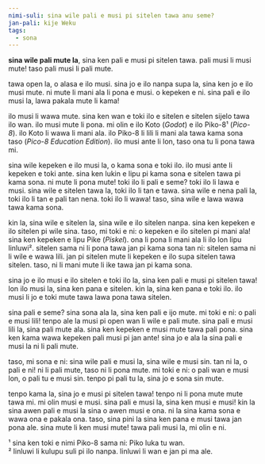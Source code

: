```yaml
---
nimi-suli: sina wile pali e musi pi sitelen tawa anu seme?
jan-pali: kije Weku
tags:
  - sona
---
```

**sina wile pali mute la**, sina ken pali e musi pi sitelen tawa. pali musi li musi mute! taso pali musi li pali mute.

tawa open la, o alasa e ilo musi. sina jo e ilo nanpa supa la, sina ken jo e ilo musi mute. ni mute li mani ala li pona e musi. o kepeken e ni. sina pali e ilo musi la, lawa pakala mute li kama!

ilo musi li wawa mute. sina ken wan e toki ilo e sitelen e sitelen sijelo tawa ilo wan. ilo musi mute li pona. mi olin e ilo Koto (*Godot*) e ilo Piko-8¹ (*Pico-8*). ilo Koto li wawa li mani ala. ilo Piko-8 li lili li mani ala tawa kama sona taso (*Pico-8 Education Edition*). ilo musi ante li lon, taso ona tu li pona tawa mi.

sina wile kepeken e ilo musi la, o kama sona e toki ilo. ilo musi ante li kepeken e toki ante.  sina ken lukin e lipu pi kama sona e sitelen tawa pi kama sona. ni mute li pona mute! toki ilo li pali e seme? toki ilo li lawa e musi. sina wile e sitelen tawa la, toki ilo li tan e tawa. sina wile e nena pali la, toki ilo li tan e pali tan nena. toki ilo li wawa! taso, sina wile e lawa wawa tawa kama sona.

kin la, sina wile e sitelen la, sina wile e ilo sitelen nanpa. sina ken kepeken e ilo sitelen pi wile sina. taso, mi toki e ni: o kepeken e ilo sitelen pi mani ala! sina ken kepeken e lipu Pike (*Piskel*). ona li pona li mani ala li ilo lon lipu linluwi². sitelen sama ni li pona tawa jan pi kama sona tan ni: sitelen sama ni li wile e wawa lili. jan pi sitelen mute li kepeken e ilo supa sitelen tawa sitelen. taso, ni li mani mute li ike tawa jan pi kama sona.

sina jo e ilo musi e ilo sitelen e toki ilo la, sina ken pali e musi pi sitelen tawa! lon ilo musi la, sina ken pana e sitelen. kin la, sina ken pana e toki ilo. ilo musi li jo e toki mute tawa lawa pona tawa sitelen.

sina pali e seme? sina sona ala la, sina ken pali e ijo mute. mi toki e ni: o pali e musi lili! tenpo ale la musi pi open wan li wile e pali mute. sina pali e musi lili la, sina pali mute ala. sina ken kepeken e musi mute tawa pali pona. sina ken kama wawa kepeken pali musi pi jan ante! sina jo e ala la sina pali e musi la ni li pali mute.

taso, mi sona e ni: sina wile pali e musi la, sina wile e musi sin. tan ni la, o pali e ni! ni li pali mute, taso ni li pona mute. mi toki e ni: o pali wan e musi lon, o pali tu e musi sin. tenpo pi pali tu la, sina jo e sona sin mute.

tenpo kama la, sina jo e musi pi sitelen tawa! tenpo ni li pona mute mute tawa mi. mi olin musi e musi. sina pali e musi la, sina ken musi e musi! kin la sina awen pali e musi la sina o awen musi e ona. ni la sina kama sona e wawa ona e pakala ona. taso, sina pini la sina ken pana e musi tawa jan pona ale. sina mute li ken musi mute! tawa pali musi la, mi olin e ni.

¹ sina ken toki e nimi Piko-8 sama ni: Piko luka tu wan.  
² linluwi li kulupu suli pi ilo nanpa. linluwi li wan e jan pi ma ale.
